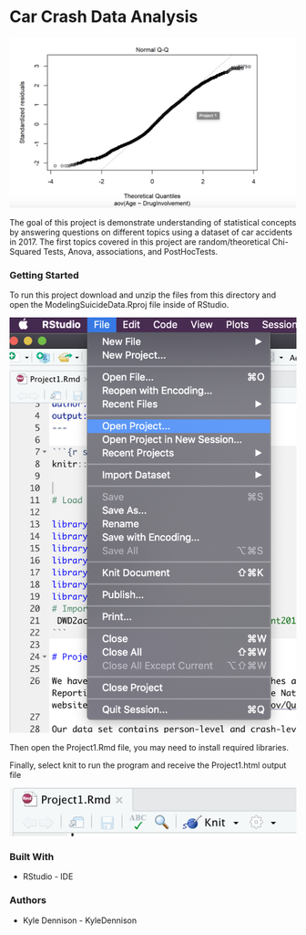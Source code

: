 # Car Crash Data Analysis

![demo1](Pictures/demoPicture.png)

The goal of this project is demonstrate understanding of statistical concepts by answering questions on different topics using a dataset of car accidents in 2017. The first topics covered in this project are random/theoretical Chi-Squared Tests, Anova,  associations, and PostHocTests.  

### Getting Started 

To run this project download and unzip the files from this directory and open the ModelingSuicideData.Rproj file inside of RStudio. 

![Step 1](Pictures/instruction1.png)

Then open the Project1.Rmd file, you may need to install required libraries. 

Finally, select knit to run the program and receive the Project1.html output file

![Step 2](Pictures/instruction2.png)

### Built With 

* RStudio - IDE

### Authors 

* Kyle Dennison - KyleDennison
